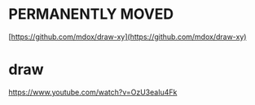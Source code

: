 # PERMANENTLY MOVED
[https://github.com/mdox/draw-xy](https://github.com/mdox/draw-xy)

# draw
https://www.youtube.com/watch?v=OzU3eaIu4Fk
